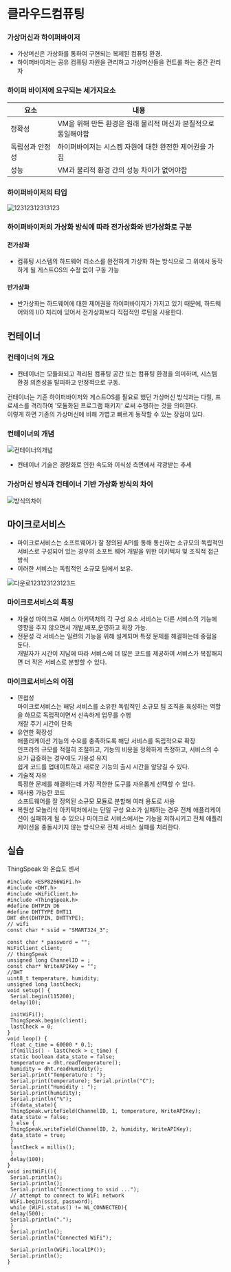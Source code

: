 # 클라우드컴퓨팅

### 가상머신과 하이퍼바이저
* 가상머신은 가상화를 통하여 구현되는 복제된 컴퓨팅 환경.
* 하이퍼바이저는 공유 컴퓨팅 자원을 관리하고 가상머신들을 컨트롤 하는 중간 관리자  

### 하이퍼 바이저에 요구되는 세가지요소
|요소|내용|
|------|-----
|정확성|VM을 위해 만든 환경은 원래 물리적 머신과 본질적으로 동일해야함|
|독립성과 안정성|하이퍼바이저는 시스켐 자원에 대한 완전한 제어권을 가짐|
|성능|VM과 물리적 환경 간의 성능 차이가 없어야함|  


### 하이퍼바이저의 타입  
![12312312313123](https://user-images.githubusercontent.com/54932560/68829783-31c17800-06ed-11ea-86c8-2968ab0f8f12.PNG)


### 하이퍼바이저의 가상화 방식에 따라 전가상화와 반가상화로 구분  
#### 전가상화
* 컴퓨팅 시스템의 하드웨어 리소스를 완전하게 가상화 하는 방식으로 그 위에서 동작하게 될 게스트OS의 수정 없이 구동 가능  

#### 반가상화
* 반가상화는 하드웨어에 대한 제어권을 하이퍼바이저가 가지고 있기 때문에, 하드웨어와의 I/O 처리에 있어서 전가상화보다 직접적인 루틴을 사용한다.

## 컨테이너
### 컨테이너의 개요
- 컨테이너는 모듈화되고 격리된 컴퓨팅 공간 또는 컴퓨팅 환경을 의미하며, 시스템 환경 의존성을 탈피하고 안정적으로 구동.

컨테이너는 기존 하이퍼바이저와 게스트OS를 필요로 했던 가상머신 방식과는 다릴, 프로세스를 격리하여 '모듈화된 프로그램 패키지' 로써 수행하는 것을 의미한다.  
이렇게 하면 기존의 가상머신에 비해 가볍고 빠르게 동작할 수 있는 장점이 있다.  

### 컨테이너의 개념
![컨테이너의개념](https://user-images.githubusercontent.com/54932560/68830338-b8c32000-06ee-11ea-9f93-26ad8686e679.PNG)

* 컨테이너 기술은 경량화로 인한 속도와 이식성 측면에서 각광받는 추세

### 가상머신 방식과 컨테이너 기반 가상화 방식의 차이  
![방식의차이](https://user-images.githubusercontent.com/54932560/68830518-3c7d0c80-06ef-11ea-8ed2-bddef2ab5d06.PNG)  

## 마이크로서비스  
- 마이크로서비스는 소프트웨어가 잘 정의된 API를 통해 통신하는 소규모의 독립적인 서비스로 구성되어 있는 경우의 소포트 웨어 개발을 위한 이키텍처 및 조직적 접근 방식  
- 이러한 서비스는 독립적인 소규모 팀에서 보유.

![다운로123123123123드](https://user-images.githubusercontent.com/54932560/68830640-8665f280-06ef-11ea-909b-f50bf04e118a.png)  

### 마이크로서비스의 특징  
- 자율성
마이크로 서비스 아키텍처의 각 구성 요소 서비스는 다른 서비스의 기능에 영향을 주지 않으면서 개발,배포,운영하고 확장 가능.
- 전문성
각 서비스는 일련의 기능을 위해 설계되며 특정 문제를 해결하는데 중점을 둔다.  
개발자가 시간이 지남에 따라 서비스에 더 많은 코드를 제공하여 서비스가 복잡해지면 더 작은 서비스로 분할할 수 있다.

### 마이크로서비스의 이점  
- 민첩성  
마이크로서비스는 해당 서비스를 소유한 독립적인 소규모 팀 조직을 육성하는 역할을 하므로 독립적이면서 신속하게 업무를 수행  
개잘 주기 시간이 단축  
- 유연한 확장성  
애플리케이션 기능의 수요를 충족하도록 해당 서비스를 독립적으로 확장  
인프라의 규모를 적절히 조절하고, 기능의 비용을 정확하게 측정하고, 서비스의 수요가 급증하는 경우에도 가용성 유지  
쉽게 코드를 업데이트하고 새로운 기능의 출시 시간을 앞당길 수 있다.    
- 기술적 자유  
특정한 문제를 해결하는데 가장 적한한 도구를 자유롭게 선택할 수 있다.  
- 재사용 가능한 코드  
소프트웨어를 잘 정의된 소규모 모듈로 분할해 여러 용도로 사용  
- 복원성 
모놀리식 아키텍처에서는 단일 구성 요소가 실패하는 경우 전체 애플리케이션이 실패하게 될 수 있으나 마이크로 서비스에서는 기능을 저하시키고 전체 애플리케이션을 충돌시키지 않는 방식으로 전체 서비스 실패를 처리한다.

## 실습 
ThingSpeak 와 온습도 센서 
~~~~~~
#include <ESP8266WiFi.h>
#include <DHT.h>
#include <WiFiClient.h>
#include <ThingSpeak.h>
#define DHTPIN D6 
#define DHTTYPE DHT11
DHT dht(DHTPIN, DHTTYPE);
// wifi
const char * ssid = "SMART324_3";

const char * password = "";
WiFiClient client;
// thingSpeak 
unsigned long ChannelID = ;
const char* WriteAPIKey = "";
//DHT
uint8_t temperature, humidity;
unsigned long lastCheck;
void setup() {
 Serial.begin(115200);
 delay(10);
 
 initWiFi();
 ThingSpeak.begin(client);
 lastCheck = 0;
}
void loop() {
 float c_time = 60000 * 0.1;
 if(millis() - lastCheck > c_time) {
 static boolean data_state = false;
 temperature = dht.readTemperature();
 humidity = dht.readHumidity();
 Serial.print("Temperature : ");
 Serial.print(temperature); Serial.println("C");
 Serial.print("Humidity : ");
 Serial.print(humidity);
 Serial.println("%");
 if(data_state){
 ThingSpeak.writeField(ChannelID, 1, temperature, WriteAPIKey);
 data_state = false;
 } else {
 ThingSpeak.writeField(ChannelID, 2, humidity, WriteAPIKey);
 data_state = true;
 }
 lastCheck = millis();
 }
 delay(100);
}
void initWiFi(){
 Serial.println();
 Serial.println();
 Serial.println("Connectiong to ssid ...");
 // attempt to connect to WiFi network
 WiFi.begin(ssid, password);
 while (WiFi.status() != WL_CONNECTED){
 delay(500);
 Serial.println(".");
 }
 Serial.println();
 Serial.println("Connected WiFi");
 
 Serial.println(WiFi.localIP());
 Serial.println();
}
~~~~~~
